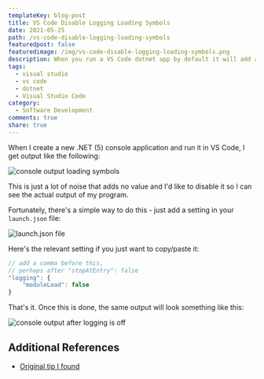 ```yaml
---
templateKey: blog-post
title: VS Code Disable Logging Loading Symbols
date: 2021-05-25
path: /vs-code-disable-logging-loading-symbols
featuredpost: false
featuredimage: /img/vs-code-disable-logging-loading-symbols.png
description: When you run a VS Code dotnet app by default it will add a bunch of noise to the console about loading symbols. I got tired of searching for how to disable this over and over again so here's a quick tip on this article.
tags:
  - visual studio
  - vs code
  - dotnet
  - Visual Studio Code
category:
  - Software Development
comments: true
share: true
---
```


When I create a new .NET (5) console application and run it in VS Code, I get output like the following:

![console output loading symbols](/img/vs-code-disable-logging-loading-symbols-console-output.png)

This is just a lot of noise that adds no value and I'd like to disable it so I can see the actual output of my program.

Fortunately, there's a simple way to do this - just add a setting in your `launch.json` file:

![launch.json file](/img/vs-code-disable-logging-loading-symbols-launch-json.png)

Here's the relevant setting if you just want to copy/paste it:

```javascript
// add a comma before this, 
// perhaps after "stopAtEntry": false
"logging": {
    "moduleLoad": false
}
```

That's it. Once this is done, the same output will look something like this:

![console output after logging is off](/img/vs-code-disable-logging-loading-symbols-console-output-after.png)

## Additional References

- [Original tip I found](https://github.com/Microsoft/vscode-cpptools/issues/1698#issuecomment-374297417)
